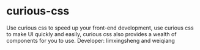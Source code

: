 # curious-css
Use curious css to speed up your front-end development, use curious css to make UI quickly and easily, curious css also provides a wealth of components for you to use.
Developer: limxingsheng and weiqiang
 
